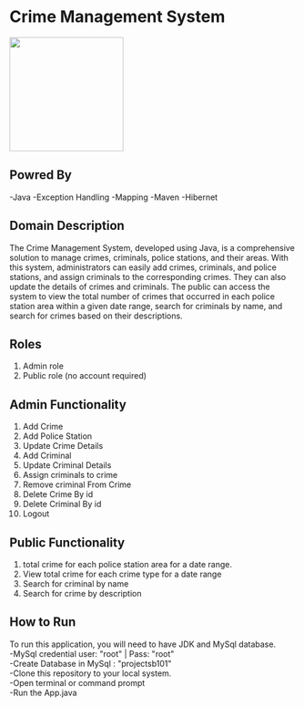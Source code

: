 # Crime Management System
<img src="https://user-images.githubusercontent.com/111178057/235991045-bcb53c7d-5f20-4cb4-8fc9-6149b8d90654.png" height="200px">

## Powred By
-Java
-Exception Handling
-Mapping
-Maven
-Hibernet

## Domain Description
The Crime Management System, developed using Java, is a comprehensive solution to manage crimes, criminals, police stations, and their areas. With this system, administrators can easily add crimes, criminals, and police stations, and assign criminals to the corresponding crimes. They can also update the details of crimes and criminals. The public can access the system to view the total number of crimes that occurred in each police station area within a given date range, search for criminals by name, and search for crimes based on their descriptions.



## Roles
1. Admin role
2. Public role (no account required)


## Admin Functionality
1. Add Crime
2. Add Police Station
3. Update Crime Details
4. Add Criminal
5. Update Criminal Details
6. Assign criminals to crime
7. Remove criminal From Crime
8. Delete Crime By id
9. Delete Criminal By id
10. Logout


## Public Functionality
1. total crime for each police station area for a date range.
2. View total crime for each crime type for a date range
3. Search for criminal by name
4. Search for crime by description

## How to Run
To run this application, you will need to have JDK and MySql database. <br>
-MySql credential user: "root"  |  Pass: "root"<br>
-Create Database in MySql : "projectsb101"<br>
-Clone this repository to your local system.<br>
-Open terminal or command prompt<br>
-Run the App.java<br>
